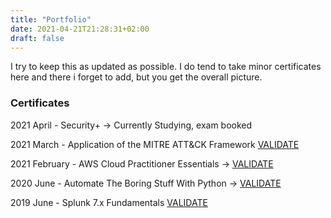 ```yaml
---
title: "Portfolio"
date: 2021-04-21T21:28:31+02:00
draft: false
---
```


I try to keep this as updated as possible. I do tend to take minor certificates here and there i forget to add, but you get the overall picture.

### Certificates
2021 April - Security+ -> Currently Studying, exam booked

2021 March - Application of the MITRE ATT&CK Framework [VALIDATE](https://app.cybrary.it/courses/api/certificate/CC-39b948f5-6757-428e-888e-67ab74d193f8/view)

2021 February - AWS Cloud Practitioner Essentials -> [VALIDATE](https://www.aws.training/SignIn?returnUrl=%2fTranscript%2fCompletionCertificateHtml%3ftranscriptid%3dKwkq9Rx9v0q3_k7x_wsbfg2)

2020 June - Automate The Boring Stuff With Python -> [VALIDATE](https://www.udemy.com/certificate/UC-350fb9eb-114e-4842-9c1f-b7ae12a17fe9/)

2019 June - Splunk 7.x Fundamentals [VALIDATE](https://education.splunk.com/award/completion/f198122a-44c9-3224-8115-7927b46785ec)

